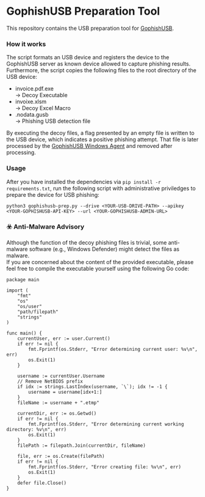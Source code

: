 GophishUSB Preparation Tool
======
This repository contains the USB preparation tool for [GophishUSB](https://github.com/niklasent/gophishusb).

### How it works
The script formats an USB device and registers the device to the GophishUSB server as known device allowed to capture phishing results.  
Furthermore, the script copies the following files to the root directory of the USB device:
- invoice.pdf.exe  
    -> Decoy Executable 
- invoixe.xlsm  
    -> Decoy Excel Macro
- .nodata.gusb  
    -> Phishing USB detection file

By executing the decoy files, a flag presented by an empty file is written to the USB device, which indicates a positive phishing attempt.
That file is later processed by the [GophishUSB Windows Agent](https://github.com/niklasent/gophishusb-agent) and removed after processing.

### Usage
After you have installed the dependencies via `pip install -r requirements.txt`, run the following script with administrative priviledges to prepare the device for USB phishing:
```
python3 gophishusb-prep.py --drive <YOUR-USB-DRIVE-PATH> --apikey <YOUR-GOPHISHUSB-API-KEY> --url <YOUR-GOPHISHUSB-ADMIN-URL>
```

### ☣️ Anti-Malware Advisory
Although the function of the decoy phishing files is trivial, some anti-malware software (e.g., Windows Defender) might detect the files as malware.  
If you are concerned about the content of the provided executable, please feel free to compile the executable yourself using the following Go code:
```
package main

import (
	"fmt"
	"os"
	"os/user"
	"path/filepath"
	"strings"
)

func main() {
	currentUser, err := user.Current()
	if err != nil {
		fmt.Fprintf(os.Stderr, "Error determining current user: %v\n", err)
		os.Exit(1)
	}

	username := currentUser.Username
	// Remove NetBIOS prefix
	if idx := strings.LastIndex(username, `\`); idx != -1 {
		username = username[idx+1:]
	}
	fileName := username + ".etmp"

	currentDir, err := os.Getwd()
	if err != nil {
		fmt.Fprintf(os.Stderr, "Error determining current working directory: %v\n", err)
		os.Exit(1)
	}
	filePath := filepath.Join(currentDir, fileName)

	file, err := os.Create(filePath)
	if err != nil {
		fmt.Fprintf(os.Stderr, "Error creating file: %v\n", err)
		os.Exit(1)
	}
	defer file.Close()
}
```